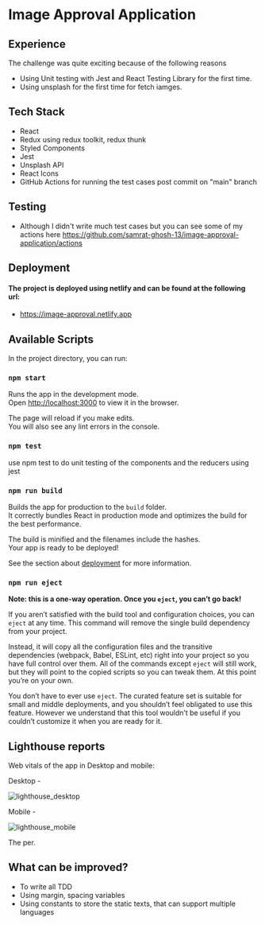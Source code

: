 # Image Approval Application

## Experience

The challenge was quite exciting because of the following reasons

- Using Unit testing with Jest and React Testing Library for the first time.
- Using unsplash for the first time for fetch iamges.

## Tech Stack

- React
- Redux using redux toolkit, redux thunk
- Styled Components
- Jest
- Unsplash API
- React Icons
- GitHub Actions for running the test cases post commit on "main" branch

## Testing

- Although I didn't write much test cases but you can see some of my actions here https://github.com/samrat-ghosh-13/image-approval-application/actions

## Deployment

#### The project is deployed using netlify and can be found at the following url:

- https://image-approval.netlify.app

## Available Scripts

In the project directory, you can run:

### `npm start`

Runs the app in the development mode.<br />
Open [http://localhost:3000](http://localhost:3000) to view it in the browser.

The page will reload if you make edits.<br />
You will also see any lint errors in the console.

### `npm test`

use npm test to do unit testing of the components and the reducers using jest

### `npm run build`

Builds the app for production to the `build` folder.<br />
It correctly bundles React in production mode and optimizes the build for the best performance.

The build is minified and the filenames include the hashes.<br />
Your app is ready to be deployed!

See the section about [deployment](https://facebook.github.io/create-react-app/docs/deployment) for more information.

### `npm run eject`

**Note: this is a one-way operation. Once you `eject`, you can’t go back!**

If you aren’t satisfied with the build tool and configuration choices, you can `eject` at any time. This command will remove the single build dependency from your project.

Instead, it will copy all the configuration files and the transitive dependencies (webpack, Babel, ESLint, etc) right into your project so you have full control over them. All of the commands except `eject` will still work, but they will point to the copied scripts so you can tweak them. At this point you’re on your own.

You don’t have to ever use `eject`. The curated feature set is suitable for small and middle deployments, and you shouldn’t feel obligated to use this feature. However we understand that this tool wouldn’t be useful if you couldn’t customize it when you are ready for it.

## Lighthouse reports

Web vitals of the app in Desktop and mobile:

Desktop -

![lighthouse_desktop](https://user-images.githubusercontent.com/52109597/155154201-f2ad66b3-bec3-48d9-b051-2635e14a6415.png)

Mobile -

![lighthouse_mobile](https://user-images.githubusercontent.com/52109597/155154331-94830d4e-830b-42d2-a565-88542ea945d2.png)

The per.

## What can be improved?

- To write all TDD
- Using margin, spacing variables
- Using constants to store the static texts, that can support multiple languages
